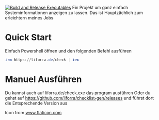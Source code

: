 [![Build and Release Executables](https://github.com/liforra/checklist-gen/actions/workflows/main.yml/badge.svg?branch=main)](https://github.com/liforra/checklist-gen/actions/workflows/main.yml)
Ein Projekt um ganz einfach Systeminformationen anzeigen zu lassen.
Das ist Hauptzächlich zum erleichtern meines Jobs
# Quick Start
Einfach Powershell öffnen und den folgenden Befehl ausführen

```powershell
irm https://liforra.de/check | iex
```
# Manuel Ausführen
Du kannst auch auf liforra.de/check.exe das program ausführen
Oder du gehst auf https://github.com/liforra/checklist-gen/releases und führst dort die Entsprechende Version aus










Icon from www.flaticon.com
